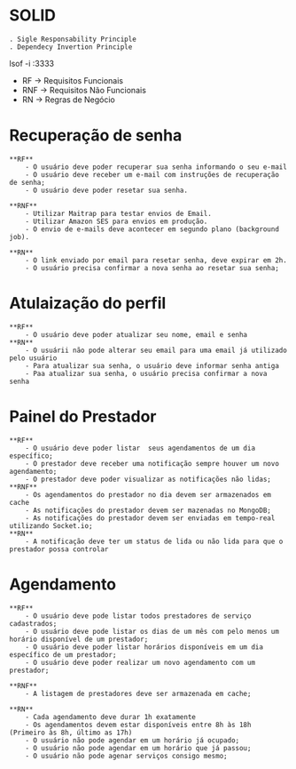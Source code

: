 

# SOLID
    . Sigle Responsability Principle
    . Dependecy Invertion Principle




lsof -i :3333

* RF  -> Requisitos Funcionais
* RNF -> Requisitos Não Funcionais
* RN  -> Regras de Negócio

# Recuperação de senha
    **RF**
        - O usuário deve poder recuperar sua senha informando o seu e-mail
        - O usuário deve receber um e-mail com instruções de recuperação de senha;
        - O usuário deve poder resetar sua senha.

    **RNF**
        - Utilizar Maitrap para testar envios de Email.
        - Utilizar Amazon SES para envios em produção.
        - O envio de e-mails deve acontecer em segundo plano (background job).

    **RN**
        - O link enviado por email para resetar senha, deve expirar em 2h.
        - O usuário precisa confirmar a nova senha ao resetar sua senha;

# Atulaização do perfil
    **RF**
        - O usuário deve poder atualizar seu nome, email e senha
    **RN**
        - O usuárii não pode alterar seu email para uma email já utilizado pelo usuário
        - Para atualizar sua senha, o usuário deve informar senha antiga
        - Paa atualizar sua senha, o usuário precisa confirmar a nova senha


# Painel do Prestador
    **RF**
        - O usuário deve poder listar  seus agendamentos de um dia específico;
        - O prestador deve receber uma notificação sempre houver um novo agendamento;
        - O prestador deve poder visualizar as notificações não lidas;
    **RNF**
        - Os agendamentos do prestador no dia devem ser armazenados em cache
        - As notificações do prestador devem ser mazenadas no MongoDB;
        - As notificações do prestador devem ser enviadas em tempo-real utilizando Socket.io;
    **RN**
        - A notificação deve ter um status de lida ou não lida para que o prestador possa controlar

# Agendamento
    **RF**
        - O usuário deve pode listar todos prestadores de serviço cadastrados;
        - O usuário deve pode listar os dias de um mês com pelo menos um horário disponível de um prestador;
        - O usuário deve poder listar horários disponíveis em um dia específico de um prestador;
        - O usuário deve poder realizar um novo agendamento com um prestador;

    **RNF**
        - A listagem de prestadores deve ser armazenada em cache;

    **RN**
        - Cada agendamento deve durar 1h exatamente
        - Os agendamentos devem estar disponíveis entre 8h às 18h (Primeiro às 8h, último as 17h)
        - O usuário não pode agendar em um horário já ocupado;
        - O usuário não pode agendar em um horário que já passou;
        - O usuário não pode agenar serviços consigo mesmo;
